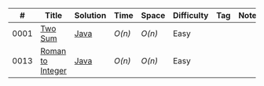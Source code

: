|  #  | Title           |  Solution       |  Time           | Space           | Difficulty    | Tag          | Note| 
|-----|---------------- | --------------- | --------------- | --------------- | ------------- |--------------|-----|
0001 | [Two Sum](https://leetcode.com/problems/two-sum/)      | [Java](./twoSum/Solution.java)      | _O(n)_         | _O(n)_          | Easy         ||
0013 | [Roman to Integer](https://leetcode.com/problems/roman-to-integer/)      | [Java](./romanToInteger/Solution.java)      | _O(n)_         | _O(n)_          | Easy         ||
